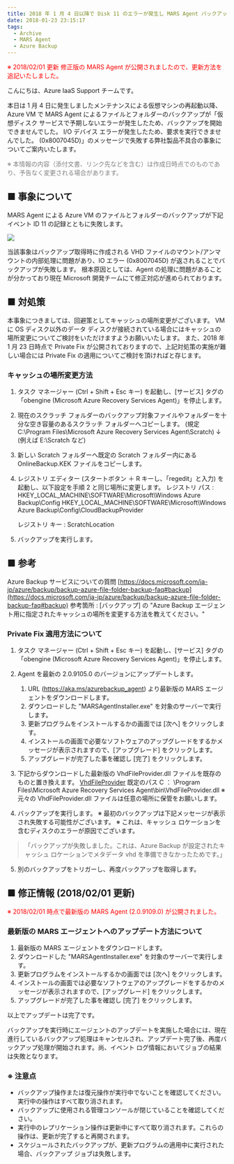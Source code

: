 ```yaml
---
title: 2018 年 1 月 4 日以降で Disk 11 のエラーが発生し MARS Agent バックアップが失敗する (0x8007045D)
date: 2018-01-23 23:15:17
tags:
  - Archive
  - MARS Agent
  - Azure Backup
---
```


<span style="color:red;">※ 2018/02/01 更新
修正版の MARS Agent が公開されましたので、更新方法を追記いたしました。</span>

こんにちは、Azure IaaS Support チームです。

本日は 1 月 4 日に発生しましたメンテナンスによる仮想マシンの再起動以降、Azure VM で MARS Agent によるファイルとフォルダーのバックアップが「仮想ディスク サービスで予期しないエラーが発生したため、バックアップを開始できませんでした。 I/O デバイス エラーが発生したため、要求を実行できませんでした。 (0x8007045D)」のメッセージで失敗する弊社製品不具合の事象についてご案内いたします。

<span style="color:gray;">※ 本情報の内容（添付文書、リンク先などを含む）は作成日時点でのものであり、予告なく変更される場合があります。</span>

## ■ 事象について

MARS Agent による Azure VM のファイルとフォルダーのバックアップが下記イベント ID 11 の記録とともに失敗します。

![](./disk11-after20180104/diskerr.jpg)

当該事象はバックアップ取得時に作成される VHD ファイルのマウント/アンマウントの内部処理に問題があり、IO エラー (0x8007045D) が返されることでバックアップが失敗します。
根本原因としては、Agent の処理に問題があることが分かっており現在 Microsoft 開発チームにて修正対応が進められております。

## ■ 対処策
本事象につきましては、回避策としてキャッシュの場所変更がございます。
VM に OS ディスク以外のデータ ディスクが接続されている場合にはキャッシュの場所変更についてご検討をいただけますようお願いいたします。
また、2018 年 1 月 23 日時点で Private Fix が公開されておりますので、上記対処策の実施が難しい場合には Private Fix の適用についてご検討を頂ければと存じます。

 
### キャッシュの場所変更方法

1. タスク マネージャー (Ctrl + Shift + Esc キー) を起動し、[サービス] タグの「obengine (Microsoft Azure Recovery Services Agent)」を停止します。

2. 現在のスクラッチ フォルダーのバックアップ対象ファイルやフォルダーを十分な空き容量のあるスクラッチ フォルダーへコピーします。
   (規定 C:\Program Files\Microsoft Azure Recovery Services Agent\Scratch)
      ↓
   (例えば E:\Scratch など)

3. 新しい Scratch フォルダーへ既定の Scratch フォルダー内にある OnlineBackup.KEK ファイルをコピーします。

4. レジストリ エディター (スタートボタン ＋ R キーし、「regedit」と入力) を起動し、以下設定を手順 2 と同じ場所に変更します。
   レジストリ パス :
      HKEY_LOCAL_MACHINE\SOFTWARE\Microsoft\Windows Azure Backup\Config
      HKEY_LOCAL_MACHINE\SOFTWARE\Microsoft\Windows Azure Backup\Config\CloudBackupProvider

   レジストリ キー :
   ScratchLocation

5. バックアップを実行します。


## ■ 参考

Azure Backup サービスについての質問
[https://docs.microsoft.com/ja-jp/azure/backup/backup-azure-file-folder-backup-faq#backup](https://docs.microsoft.com/ja-jp/azure/backup/backup-azure-file-folder-backup-faq#backup)
参考箇所 : \[バックアップ\] の "Azure Backup エージェント用に指定されたキャッシュの場所を変更する方法を教えてください。"


### Private Fix 適用方法について

1. タスク マネージャー (Ctrl + Shift + Esc キー) を起動し、[サービス] タグの「obengine (Microsoft Azure Recovery Services Agent)」を停止します。

2. Agent を最新の 2.0.9105.0 のバージョンにアップデートします。
    1. URL (https://aka.ms/azurebackup_agent) より最新版の MARS エージェントをダウンロードします。 
    2. ダウンロードした "MARSAgentInstaller.exe" を対象のサーバーで実行します。
    3. 更新プログラムをインストールするかの画面では [次へ] をクリックします。
    4. インストールの画面で必要なソフトウェアのアップグレードをするかメッセージが表示されますので、[アップグレード] をクリックします。
    5. アップグレードが完了した事を確認し [完了] をクリックします。

3. 下記からダウンロードした最新版の VhdFileProvider.dll ファイルを既存のものと置き換えます。
   [VhdFileProvider](http://blogs.technet.microsoft.com/jpaztech/2018/01/23/__trashed/vhdfileprovider/)
   既定のパス C ： \Program Files\Microsoft Azure Recovery Services Agent\bin\VhdFileProvider.dll
   ※ 元々の VhdFileProvider.dll ファイルは任意の場所に保管をお願いします。

4. バックアップを実行します。
   ※ 最初のバックアップは下記メッセージが表示され失敗する可能性がございます。
   ※ これは、キャッシュ ロケーションを含むディスクのエラーが原因でございます。
>「バックアップが失敗しました。これは、Azure Backup が設定されたキャッシュ ロケーションでメタデータ vhd を準備できなかったためです。」

5. 別のバックアップをトリガーし、再度バックアップを取得します。

 

## ■ 修正情報 (2018/02/01 更新)
<span style="color:red;">※ 2018/02/01  時点で最新版の MARS Agent (2.0.9109.0) が公開されました。</span>

### 最新版の MARS エージェントへのアップデート方法について
1. 最新版の MARS エージェントをダウンロードします。
2. ダウンロードした "MARSAgentInstaller.exe" を対象のサーバーで実行します。
3. 更新プログラムをインストールするかの画面では [次へ] をクリックします。
4. インストールの画面では必要なソフトウェアのアップグレードをするかのメッセージが表示されますので、[アップグレード] をクリックします。
5. アップグレードが完了した事を確認し [完了] をクリックします。

以上でアップデートは完了です。

バックアップを実行時にエージェントのアップデートを実施した場合には、現在進行しているバックアップ処理はキャンセルされ、アップデート完了後、再度バックアップ処理が開始されます。尚、イベント ログ情報においてジョブの結果は失敗となります。

### ※ 注意点

- バックアップ操作または復元操作が実行中でないことを確認してください。実行中の操作はすべて取り消されます。
- バックアップに使用される管理コンソールが閉じていることを確認してください。
- 実行中のレプリケーション操作は更新中にすべて取り消されます。これらの操作は、更新が完了すると再開されます。
- スケジュールされたバックアップが、更新プログラムの適用中に実行された場合、バックアップ ジョブは失敗します。


